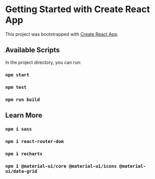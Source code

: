 # Getting Started with Create React App

This project was bootstrapped with [Create React App](https://github.com/facebook/create-react-app).

## Available Scripts

In the project directory, you can run:

### `npm start`

### `npm test`

### `npm run build`

## Learn More

### `npm i sass`

### `npm i react-router-dom`

### `npm i recharts`

### `npm i @material-ui/core @material-ui/icons @material-ui/data-grid`

